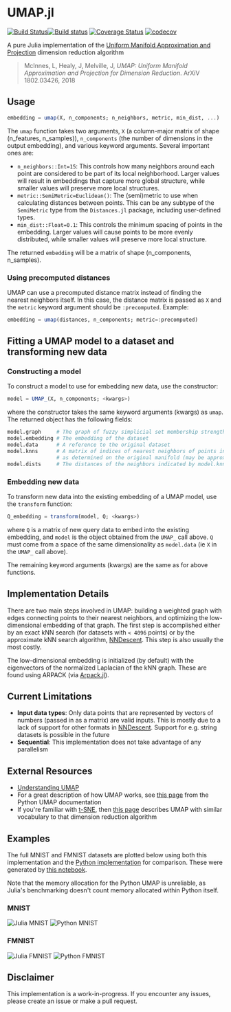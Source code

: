 # UMAP.jl
[![Build Status](https://travis-ci.com/dillondaudert/UMAP.jl.svg?branch=master)](https://travis-ci.com/dillondaudert/UMAP.jl)[![Build status](https://ci.appveyor.com/api/projects/status/bd8r74ingfos7166?svg=true)](https://ci.appveyor.com/project/dillondaudert/umap-jl)
[![Coverage Status](https://coveralls.io/repos/github/dillondaudert/UMAP.jl/badge.svg?branch=master)](https://coveralls.io/github/dillondaudert/UMAP.jl?branch=master) [![codecov](https://codecov.io/gh/dillondaudert/UMAP.jl/branch/master/graph/badge.svg)](https://codecov.io/gh/dillondaudert/UMAP.jl)

A pure Julia implementation of the [Uniform Manifold Approximation and Projection](https://arxiv.org/abs/1802.03426) dimension reduction
algorithm

> McInnes, L, Healy, J, Melville, J, *UMAP: Uniform Manifold Approximation and Projection for
> Dimension Reduction*. ArXiV 1802.03426, 2018

## Usage
```jl
embedding = umap(X, n_components; n_neighbors, metric, min_dist, ...)
```
The `umap` function takes two arguments, `X` (a column-major matrix of shape (n_features, n_samples)), `n_components` (the number of dimensions in the output embedding), and various keyword arguments. Several important ones are:
- `n_neighbors::Int=15`: This controls how many neighbors around each point are considered to be part of its local neighborhood. Larger values will result in embeddings that capture more global structure, while smaller values will preserve more local structures.
- `metric::SemiMetric=Euclidean()`: The (semi)metric to use when calculating distances between points. This can be any subtype of the `SemiMetric` type from the `Distances.jl` package, including user-defined types.
- `min_dist::Float=0.1`: This controls the minimum spacing of points in the embedding. Larger values will cause points to be more evenly distributed, while smaller values will preserve more local structure.

The returned `embedding` will be a matrix of shape (n_components, n_samples).

### Using precomputed distances
UMAP can use a precomputed distance matrix instead of finding the nearest neighbors itself. In this case, the distance matrix is passed as `X` and the `metric` keyword argument should be `:precomputed`. Example:

```jl
embedding = umap(distances, n_components; metric=:precomputed)
```

## Fitting a UMAP model to a dataset and transforming new data

### Constructing a model
To construct a model to use for embedding new data, use the constructor:
```jl
model = UMAP_(X, n_components; <kwargs>)
```
where the constructor takes the same keyword arguments (kwargs) as `umap`. The returned object has the following fields:
```jl
model.graph     # The graph of fuzzy simplicial set membership strengths of each point in the dataset
model.embedding # The embedding of the dataset
model.data      # A reference to the original dataset
model.knns      # A matrix of indices of nearest neighbors of points in the dataset,
                # as determined on the original manifold (may be approximate)
model.dists     # The distances of the neighbors indicated by model.knns
```

### Embedding new data
To transform new data into the existing embedding of a UMAP model, use the `transform` function:
```jl
Q_embedding = transform(model, Q; <kwargs>)
```
where `Q` is a matrix of new query data to embed into the existing embedding, and `model` is the object obtained from the `UMAP_` call above. `Q` must come from a space of the same dimensionality as `model.data` (ie `X` in the `UMAP_` call above).

The remaining keyword arguments (kwargs) are the same as for above functions.

## Implementation Details
There are two main steps involved in UMAP: building a weighted graph with edges connecting points to their nearest neighbors, and optimizing the low-dimensional embedding of that graph. The first step is accomplished either by an exact kNN search (for datasets with `< 4096` points) or by the approximate kNN search algorithm, [NNDescent](https://github.com/dillondaudert/NearestNeighborDescent.jl). This step is also usually the most costly.

The low-dimensional embedding is initialized (by default) with the eigenvectors of the normalized Laplacian of the kNN graph. These are found using ARPACK (via [Arpack.jl](https://github.com/JuliaLinearAlgebra/Arpack.jl)).

## Current Limitations
- **Input data types**: Only data points that are represented by vectors of numbers (passed in as a matrix) are valid inputs. This is mostly due to a lack of support for other formats in [NNDescent](https://github.com/dillondaudert/NearestNeighborDescent.jl). Support for e.g. string datasets is possible in the future
- **Sequential**: This implementation does not take advantage of any parallelism

## External Resources
- [Understanding UMAP](https://pair-code.github.io/understanding-umap/)
- For a great description of how UMAP works, see [this page](https://umap-learn.readthedocs.io/en/latest/how_umap_works.html) from the Python UMAP documentation
- If you're familiar with [t-SNE](https://lvdmaaten.github.io/tsne/), then [this page](https://jlmelville.github.io/uwot/umap-for-tsne.html) describes UMAP with similar vocabulary to that dimension reduction algorithm

## Examples
The full MNIST and FMNIST datasets are plotted below using both this implementation and the [Python implementation](github.com/lmcinnes/umap) for comparison. These were generated by [this notebook](PlotMNIST.ipynb).

Note that the memory allocation for the Python UMAP is unreliable, as Julia's benchmarking doesn't count memory allocated within Python itself.
### MNIST
![Julia MNIST](img/mnist_julia.png)
![Python MNIST](img/mnist_python.png)

### FMNIST
![Julia FMNIST](img/fmnist_julia.png)
![Python FMNIST](img/fmnist_python.png)

## Disclaimer
This implementation is a work-in-progress. If you encounter any issues, please create
an issue or make a pull request.
